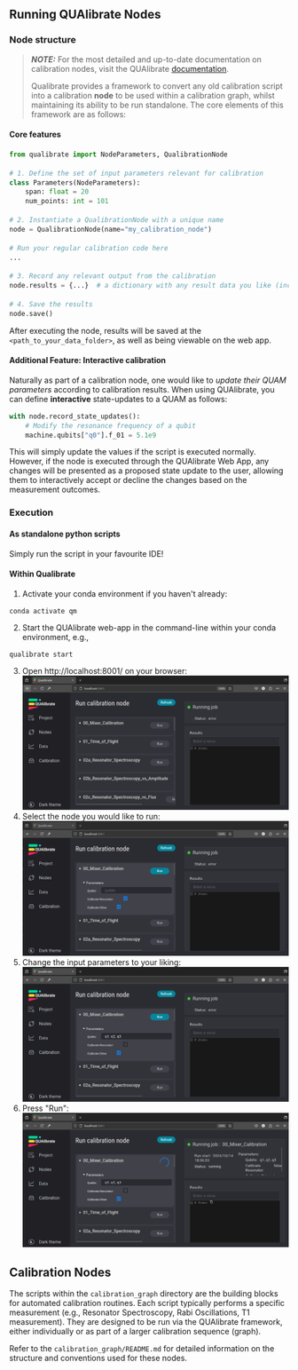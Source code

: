 ## Running QUAlibrate Nodes

### Node structure

> **_NOTE:_** For the most detailed and up-to-date documentation on calibration nodes, visit the QUAlibrate [documentation](https://qua-platform.github.io/qualibrate/calibration_nodes/).
>
> Qualibrate provides a framework to convert any old calibration script into a calibration **node** to be used within
> a calibration graph, whilst maintaining its ability to be run standalone. The core elements of this framework are as
> follows:

#### Core features

```python
from qualibrate import NodeParameters, QualibrationNode

# 1. Define the set of input parameters relevant for calibration
class Parameters(NodeParameters):
    span: float = 20
    num_points: int = 101

# 2. Instantiate a QualibrationNode with a unique name
node = QualibrationNode(name="my_calibration_node")

# Run your regular calibration code here
...

# 3. Record any relevant output from the calibration
node.results = {...}  # a dictionary with any result data you like (including figures)!

# 4. Save the results
node.save()
```

After executing the node, results will be saved at the `<path_to_your_data_folder>`, as well as being viewable on the
web app.

#### Additional Feature: Interactive calibration

Naturally as part of a calibration node, one would like to _update their QUAM parameters_ according to calibration
results. When using QUAlibrate, you can define **interactive** state-updates to a QUAM as follows:

```python
with node.record_state_updates():
    # Modify the resonance frequency of a qubit
    machine.qubits["q0"].f_01 = 5.1e9
```

This will simply update the values if the script is executed normally. However, if the node is executed through the
QUAlibrate Web App, any changes will be presented as a proposed state update to the user, allowing them to interactively accept or decline the changes based on the measurement outcomes.

### Execution

#### As standalone python scripts

Simply run the script in your favourite IDE!

#### Within Qualibrate

1. Activate your conda environment if you haven't already:

```shell
conda activate qm
```

2. Start the QUAlibrate web-app in the command-line within your conda environment, e.g.,

```shell
qualibrate start
```

3. Open http://localhost:8001/ on your browser:
   ![browser window](../.img/qualibrate_1.png)
4. Select the node you would like to run:
   ![select node](../.img/qualibrate_2.png)
5. Change the input parameters to your liking:
   ![change parameters](../.img/qualibrate_3.png)
6. Press "Run":
   ![change parameters](../.img/qualibrate_4.png)



## Calibration Nodes

The scripts within the `calibration_graph` directory are the building blocks for automated calibration routines. Each script typically performs a specific measurement (e.g., Resonator Spectroscopy, Rabi Oscillations, T1 measurement). They are designed to be run via the QUAlibrate framework, either individually or as part of a larger calibration sequence (graph).

Refer to the `calibration_graph/README.md` for detailed information on the structure and conventions used for these nodes.